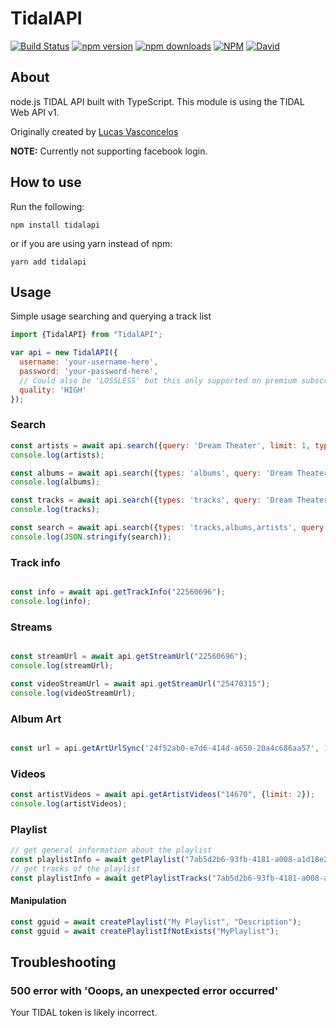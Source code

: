 # TidalAPI

[![Build Status](https://img.shields.io/travis/lucaslg26/TidalAPI.svg)](https://travis-ci.org/lucaslg26/TidalAPI) [![npm version](http://img.shields.io/npm/v/tidalapi.svg)](https://npmjs.org/package/tidalapi) [![npm downloads](https://img.shields.io/npm/dm/tidalapi.svg)](https://npmjs.org/package/tidalapi) [![NPM](https://img.shields.io/npm/l/tidalapi.svg)](https://github.com/lucaslg26/TidalAPI/blob/master/LICENSE.md) [![David](https://img.shields.io/david/lucaslg26/TidalAPI.svg)](https://david-dm.org/lucaslg26/TidalAPI)

## About

node.js TIDAL API built with TypeScript. This module is using the TIDAL Web API v1.


Originally created by [Lucas Vasconcelos](https://github.com/lucaslg26)

**NOTE:** Currently not supporting facebook login.

## How to use
Run the following:

```
npm install tidalapi
```
or if you are using yarn instead of npm:
```
yarn add tidalapi
```
## Usage

Simple usage searching and querying a track list

```javascript
import {TidalAPI} from "TidalAPI";

var api = new TidalAPI({
  username: 'your-username-here',
  password: 'your-password-here',
  // Could also be 'LOSSLESS' but this only supported on premium subscriptions
  quality: 'HIGH'
});
```

### Search

```javascript
const artists = await api.search({query: 'Dream Theater', limit: 1, types: "artists"});
console.log(artists);

const albums = await api.search({types: 'albums', query: 'Dream Theater', limit: 1});
console.log(albums);

const tracks = await api.search({types: 'tracks', query: 'Dream Theater', limit: 1});
console.log(tracks);

const search = await api.search({types: 'tracks,albums,artists', query: 'Dream Theater', limit: 1});
console.log(JSON.stringify(search));
```

### Track info

```javascript

const info = await api.getTrackInfo("22560696");
console.log(info);

```

### Streams

```javascript

const streamUrl = await api.getStreamUrl("22560696");
console.log(streamUrl);

const videoStreamUrl = await api.getStreamUrl("25470315");
console.log(videoStreamUrl);
```

### Album Art

```javascript

const url = api.getArtUrlSync('24f52ab0-e7d6-414d-a650-20a4c686aa57', 1280);

```

### Videos

```javascript
const artistVideos = await api.getArtistVideos("14670", {limit: 2});
console.log(artistVideos);
```

### Playlist
```javascript
// get general information about the playlist
const playlistInfo = await getPlaylist("7ab5d2b6-93fb-4181-a008-a1d18e2cebfa");
// get tracks of the playlist
const playlistInfo = await getPlaylistTracks("7ab5d2b6-93fb-4181-a008-a1d18e2cebfa");
```

#### Manipulation
```javascript
const gguid = await createPlaylist("My Playlist", "Description");
const gguid = await createPlaylistIfNotExists("MyPlaylist");
```


## Troubleshooting

### 500 error with 'Ooops, an unexpected error occurred'

Your TIDAL token is likely incorrect.
